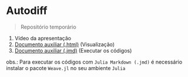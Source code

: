 # Autodiff
 > Repositório temporário

1. Vídeo da apresentação
1. [Documento auxiliar (.html)](http://mirandagil.github.io/autodiff/automatic-differentiation.html) (Visualização)
1. [Documento auxiliar (.jmd)](http://mirandagil.github.io/autodiff/automatic-differentiation.jmd) (Executar os códigos)

obs.: Para executar os códigos com `Julia Markdown (.jmd)` é necessário instalar o pacote `Weave.jl` no seu ambiente `Julia`
